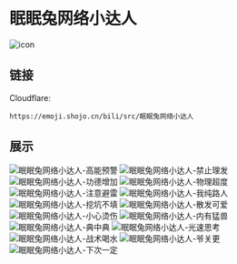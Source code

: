 # 眠眠兔网络小达人
![icon](https://emoji.shojo.cn/bili/src/眠眠兔网络小达人/icon.png)
## 链接
Cloudflare:
```
https://emoji.shojo.cn/bili/src/眠眠兔网络小达人
```
## 展示
![眠眠兔网络小达人-高能预警](https://emoji.shojo.cn/bili/src/眠眠兔网络小达人/眠眠兔网络小达人-高能预警.png)
![眠眠兔网络小达人-禁止理发](https://emoji.shojo.cn/bili/src/眠眠兔网络小达人/眠眠兔网络小达人-禁止理发.png)
![眠眠兔网络小达人-功德增加](https://emoji.shojo.cn/bili/src/眠眠兔网络小达人/眠眠兔网络小达人-功德增加.png)
![眠眠兔网络小达人-物理超度](https://emoji.shojo.cn/bili/src/眠眠兔网络小达人/眠眠兔网络小达人-物理超度.png)
![眠眠兔网络小达人-注意避雷](https://emoji.shojo.cn/bili/src/眠眠兔网络小达人/眠眠兔网络小达人-注意避雷.png)
![眠眠兔网络小达人-我纯路人](https://emoji.shojo.cn/bili/src/眠眠兔网络小达人/眠眠兔网络小达人-我纯路人.png)
![眠眠兔网络小达人-挖坑不填](https://emoji.shojo.cn/bili/src/眠眠兔网络小达人/眠眠兔网络小达人-挖坑不填.png)
![眠眠兔网络小达人-散发可爱](https://emoji.shojo.cn/bili/src/眠眠兔网络小达人/眠眠兔网络小达人-散发可爱.png)
![眠眠兔网络小达人-小心烫伤](https://emoji.shojo.cn/bili/src/眠眠兔网络小达人/眠眠兔网络小达人-小心烫伤.png)
![眠眠兔网络小达人-内有猛兽](https://emoji.shojo.cn/bili/src/眠眠兔网络小达人/眠眠兔网络小达人-内有猛兽.png)
![眠眠兔网络小达人-典中典](https://emoji.shojo.cn/bili/src/眠眠兔网络小达人/眠眠兔网络小达人-典中典.png)
![眠眠兔网络小达人-光速思考](https://emoji.shojo.cn/bili/src/眠眠兔网络小达人/眠眠兔网络小达人-光速思考.png)
![眠眠兔网络小达人-战术喝水](https://emoji.shojo.cn/bili/src/眠眠兔网络小达人/眠眠兔网络小达人-战术喝水.png)
![眠眠兔网络小达人-爷关更](https://emoji.shojo.cn/bili/src/眠眠兔网络小达人/眠眠兔网络小达人-爷关更.png)
![眠眠兔网络小达人-下次一定](https://emoji.shojo.cn/bili/src/眠眠兔网络小达人/眠眠兔网络小达人-下次一定.png)
